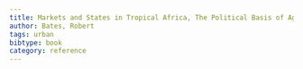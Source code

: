 ```yaml
---
title: Markets and States in Tropical Africa, The Political Basis of Agricultural Policies
author: Bates, Robert
tags: urban
bibtype: book
category: reference
---
```

